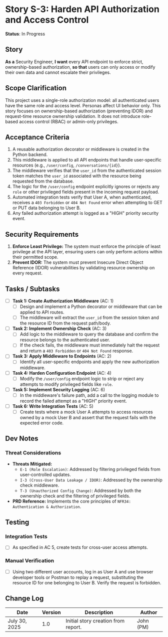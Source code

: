 # Story S-3: Harden API Authorization and Access Control

**Status**: In Progress

## Story

**As a** Security Engineer,
**I want** every API endpoint to enforce strict, ownership-based authorization,
**so that** users can only access or modify their own data and cannot escalate their privileges.

## Scope Clarification

This project uses a single-role authorization model: all authenticated users have the same role and access level. Personas affect UI behavior only. This story focuses on ownership-based authorization (preventing IDOR) and request-time resource ownership validation. It does not introduce role-based access control (RBAC) or admin-only privileges.

## Acceptance Criteria

1.  A reusable authorization decorator or middleware is created in the Python backend.
2.  This middleware is applied to all API endpoints that handle user-specific resources (e.g., `/user/config`, `/conversations/{id}`).
3.  The middleware verifies that the `user_id` from the authenticated session token matches the `user_id` associated with the resource being requested from the database.
4.  The logic for the `/user/config` endpoint explicitly ignores or rejects any `role` or other privileged fields present in the incoming request payload.
5.  Automated integration tests verify that User A, when authenticated, receives a `403 Forbidden` or `404 Not Found` error when attempting to GET or PUT data belonging to User B.
6.  Any failed authorization attempt is logged as a "HIGH" priority security event.

## Security Requirements

1.  **Enforce Least Privilege:** The system must enforce the principle of least privilege at the API layer, ensuring users can only perform actions within their permitted scope.
2.  **Prevent IDOR:** The system must prevent Insecure Direct Object Reference (IDOR) vulnerabilities by validating resource ownership on every request.

## Tasks / Subtasks

-   [ ] **Task 1: Create Authorization Middleware** (AC: 1)
    -   [ ] Design and implement a Python decorator or middleware that can be applied to API routes.
    -   [ ] The middleware will extract the `user_id` from the session token and the resource ID from the request path/body.
-   [ ] **Task 2: Implement Ownership Check** (AC: 3)
    -   [ ] Add logic to the middleware to query the database and confirm the resource belongs to the authenticated user.
    -   [ ] If the check fails, the middleware must immediately halt the request and return a `403 Forbidden` or `404 Not Found` response.
-   [ ] **Task 3: Apply Middleware to Endpoints** (AC: 2)
    -   [ ] Identify all user-specific endpoints and apply the new authorization middleware.
-   [ ] **Task 4: Harden Configuration Endpoint** (AC: 4)
    -   [ ] Modify the `/user/config` endpoint logic to strip or reject any attempts to modify privileged fields like `role`.
-   [ ] **Task 5: Implement Security Logging** (AC: 6)
    -   [ ] In the middleware's failure path, add a call to the logging module to record the failed attempt as a "HIGH" priority event.
-   [ ] **Task 6: Write Integration Tests** (AC: 5)
    -   [ ] Create tests where a mock User A attempts to access resources owned by a mock User B and assert that the request fails with the expected error code.

## Dev Notes

### Threat Considerations

* **Threats Mitigated:**
    * `E-1 (Role Escalation)`: Addressed by filtering privileged fields from user-controlled updates.
    * `I-3 (Cross-User Data Leakage / IDOR)`: Addressed by the ownership check middleware.
    * `T-3 (Unauthorized Config Change)`: Addressed by both the ownership check and the filtering of privileged fields.
* **PRD Reference:** Implements the core principles of `NFR34: Authentication & Authorization`.

## Testing

### Integration Tests
-   [ ] As specified in AC 5, create tests for cross-user access attempts.

### Manual Verification
-   [ ] Using two different user accounts, log in as User A and use browser developer tools or Postman to replay a request, substituting the resource ID for one belonging to User B. Verify the request is forbidden.

## Change Log

| Date          | Version | Description                   | Author      |
|---------------|---------|-------------------------------|-------------|
| July 30, 2025 | 1.0     | Initial story creation from report. | John (PM)   |
